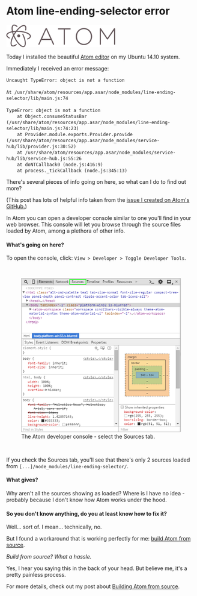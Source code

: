 

# Atom line-ending-selector error

<a href='http://www.atom.io'><img class='img-responsive atom-logo' src='images/atomeditor.png' alt="Get Atom!"/></a>

Today I installed the beautiful [Atom editor](http://www.atom.io/) on my Ubuntu 14.10 system.

Immediately I received an error message:

```
Uncaught TypeError: object is not a function

At /usr/share/atom/resources/app.asar/node_modules/line-ending-selector/lib/main.js:74

TypeError: object is not a function
    at Object.consumeStatusBar (/usr/share/atom/resources/app.asar/node_modules/line-ending-selector/lib/main.js:74:23)
    at Provider.module.exports.Provider.provide (/usr/share/atom/resources/app.asar/node_modules/service-hub/lib/provider.js:30:52)
    at /usr/share/atom/resources/app.asar/node_modules/service-hub/lib/service-hub.js:55:26
    at doNTCallback0 (node.js:416:9)
    at process._tickCallback (node.js:345:13)
```

There's several pieces of info going on here, so what can I do to find out more?

(This post has lots of helpful info taken from the [issue I created on Atom's GitHub.](https://github.com/atom/line-ending-selector/issues/9))

In Atom you can open a developer console similar to one you'll find in your web browser.
This console will let you browse through the source files loaded by Atom, among a plethora of other info.

#### What's going on here?

To open the console, click: `View > Developer > Toggle Developer Tools`.

<br/>

<figure class="figure center-block">
    <img class='img-responsive' src="images/atom_devconsole.png" />
    <figcaption class="figure-caption">
        The Atom developer console - select the Sources tab.
    </figcaption>
</figure>

<br/>

If you check the Sources tab, you'll see that there's only 2 sources loaded from `[...]/node_modules/line-ending-selector/`.

#### What gives?

Why aren't all the sources showing as loaded?
Where is
I have no idea - probably because I don't know how Atom works under the hood.

#### So you don't know anything, do you at least know how to fix it?

Well... sort of.
I mean... technically, no.

But I found a workaround that is working perfectly for me: [build Atom from source](https://github.com/atom/atom/tree/master/docs/build-instructions).

<i>Build from source? What a hassle.</i>

Yes, I hear you saying this in the back of your head.
But believe me, it's a pretty painless process.

For more details, check out my post about [Building Atom from source](/posts/Build_Atom).
